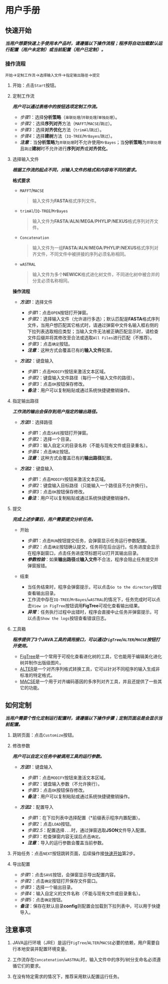 # 用户手册

## 快速开始

***当用户想要快速上手使用本产品时，请遵循以下操作流程；程序将自动加载默认运行配置（用户未定制）或当前配置（用户已定制）。***

### 操作流程

`开始`→`定制工作流`→`选择输入文件`→`指定输出路径`→`提交`

1. 开始：点击`Start`按钮。

2. 定制工作流

    ***用户可以通过表格中的按钮选项定制工作流。***

    + *步骤1*：选择**分析策略**（`串联处理`/`并联处理`/`单独处理`）。
    + *步骤2*：选择**序列对齐**方法（`MAFFT`/`MACSE`/`跳过`）。
    + *步骤3*：选择**对齐优化**方法（`trimAl`/`跳过`）。
    + *步骤4*：选择**建树**方法（`IQ-TREE`/`MrBayes`/`跳过`）。
    + ***注意***：当**分析策略**为`并联处理`时不允许使用`MrBayes`；当**分析策略**为`并联处理`且`跳过`**建树**时不允许进行**序列对齐**或**对齐优化**。

3. 选择输入文件

    ***根据工作流的起点不同，对输入文件的格式和内容有不同的要求。***

    **格式要求**

    + `MAFFT`/`MACSE`

      >输入文件为**FASTA**格式序列文件。

    + `trimAl`/`IQ-TREE`/`MrBayes`

      >输入文件为**FASTA**/**ALN**/**MEGA**/**PHYLIP**/**NEXUS**格式序列对齐文件。

    + `Concatenation`

      >输入文件为一组**FASTA**/**ALN**/**MEGA**/**PHYLIP**/**NEXUS**格式序列对齐文件，不同文件中被拼接的序列必须名称相同。

    + `wASTRAL`

      >输入文件为多个**NEWICK**格式进化树文件，不同进化树中被合并的分支必须名称相同。

    **操作流程**

    + ***方法1***：选择文件
      + *步骤1*：点击`OPEN`按钮打开弹窗。
      + *步骤2*：选择输入文件（允许进行多选）；默认匹配是**FASTA**格式序列文件，当用户想匹配其它格式时，请通过弹窗中文件名输入框右侧的下拉列表选取相应类型；当输入文件无法被正确匹配显示时，请检查文件后缀并将其修改至合法或选取`All Files`进行匹配（不推荐）。
      + *步骤3*：点击`确定`按钮。
      + ***注意***：这种方式会覆盖已有的**输入文件**配置。

    + ***方法2***：键盘输入
      + *步骤1*：点击`MODIFY`按钮来激活文本区域。
      + *步骤2*：键盘输入文件路径（每行一个输入文件的路径）。
      + *步骤3*：点击`OK`按钮保存修改。
      + ***备注***：用户可以复制粘贴或通过系统快捷键撤销操作。

4. 指定输出路径

    ***工作流的输出会保存到用户指定的输出路径。***

    + ***方法1***：选择路径
      + *步骤1*：点击`SAVE`按钮打开弹窗。
      + *步骤2*：选择一个目录。
      + *步骤3*：输入自定义的目录名称（不能与现有文件或目录重名）。
      + *步骤4*：点击`确定`按钮。
      + ***注意***：这种方式会覆盖已有的**输出路径**配置。

    + ***方法2***：键盘输入
      + *步骤1*：点击`MODIFY`按钮来激活文本区域。
      + *步骤2*：键盘输入目标路径（只能输入一个路径且不允许换行）。
      + *步骤3*：点击`OK`按钮保存修改。
      + ***备注***：用户可以复制粘贴或通过系统快捷键撤销操作。

5. 提交

    ***完成上述步骤后，用户需要提交分析任务。***

    + 开始
      + *步骤1*：点击`RUN`按钮提交任务，会弹窗显示任务运行参数配置。
      + *步骤2*：点击`确定`按钮确认提交，任务将在后台运行。任务进度会显示在程序副窗口，点击任务进度项标题可以打开其输出目录。
      + ***参数检验***：如果**输出路径**或**输入文件**不合法，程序会阻止任务提交并弹窗报错。

    + 结束
      + 当任务结束时，程序会弹窗提示，可以点击`Go to the directory`按钮查看输出目录。
      + 工作流中存在`IQ-TREE`/`MrBayes`/`wASTRAL`的情况下，任务完成时可以点击`View in FigTree`按钮调用**FigTree**可视化查看输出结果。
      + ***异常***：任务执行过程中出错时，程序会直接中止任务并弹窗提示，可以点击`Show the logs`按钮查看错误日志。

6. 工具箱

    ***程序提供了3个JAVA工具的调用接口，可以通过`FigTree`/`ALTER`/`MACSE`按钮打开使用。***

    + [FigTree](http://tree.bio.ed.ac.uk/software/figtree)是一个常用于可视化查看进化树的工具，它也能用于编辑美化进化树并制作出版级图片。
    + [ALTER](https://github.com/sing-group/ALTER)是一个对齐序列格式转换工具，它可以针对不同程序的输入生成非标准的特定格式。
    + [MACSE](https://bioweb.supagro.inra.fr/macse/)是一个用于对齐编码基因的多序列对齐工具，并且还提供了一些其它的功能。

## 如何定制

***当用户需要个性化定制运行配置时，请遵循以下操作步骤；定制页面总是会显示当前配置。***

1. 跳转页面：点击`Customize`按钮。

2. 修改参数

    ***用户可以自定义任务中被调用工具的运行参数。***

    + ***方法1***：键盘输入
      + *步骤1*：点击`MODIFY`按钮来激活文本区域。
      + *步骤2*：键盘输入参数（不允许换行）。
      + *步骤3*：点击`OK`按钮保存修改。
      + ***备注***：用户可以复制粘贴或通过系统快捷键撤销操作。

    + ***方法2***：配置导入
      + *步骤1*：在下拉列表中选择配置（*前缀表示程序内置配置）。
      + *步骤2*：点击`LOAD`按钮。
      + *步骤2.5*：配置选择`...`时，通过弹窗选取**JSON**文件导入配置。
      + *步骤3*：检查弹窗内容无误后点击`确定`。
      + ***注意***：导入的运行参数会覆盖当前参数。

3. 开始任务：点击`NEXT`按钮跳转页面，后续操作接[快速开始](#快速开始)第2步。

4. 导出配置
    + *步骤1*：点击`SAVE`按钮，会弹窗显示导出配置内容。
    + *步骤2*：点击`确定`按钮打开保存文件窗口。
    + *步骤3*：选择一个输出目录。
    + *步骤4*：输入自定义的文件名称（不能与现有文件或目录重名）。
    + *步骤5*：点击`确定`按钮。
    + ***备注***：保存在默认目录**config**则配置会加载到下拉列表中，可以用于快捷导入。

## 注意事项

1. JAVA运行环境（JRE）是运行`FigTree`/`ALTER`/`MACSE`必要的依赖，用户需要自行本地安装并配置环境变量。

2. 工作流存在`Concatenation`/`wASTRAL`时，输入文件中的序列/树分支命名必须遵循它们的要求。

3. 在没有特定需求的情况下，推荐采用默认配置运行任务。
